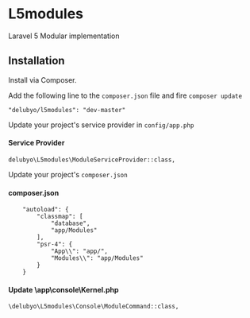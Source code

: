 # L5modules
Laravel 5 Modular implementation

## Installation

Install via Composer.

Add the following line to the `composer.json` file and fire `composer update`

```
"delubyo/l5modules": "dev-master"
```

Update your project's service provider in `config/app.php`

#### Service Provider
```
delubyo\L5modules\ModuleServiceProvider::class,
```

Update your project's `composer.json`

#### composer.json
```
    "autoload": {
        "classmap": [
            "database",
            "app/Modules"
        ],
        "psr-4": {
            "App\\": "app/",
            "Modules\\": "app/Modules"
        }
    }
```

#### Update \app\console\Kernel.php
```
\delubyo\L5modules\Console\ModuleCommand::class,
```
